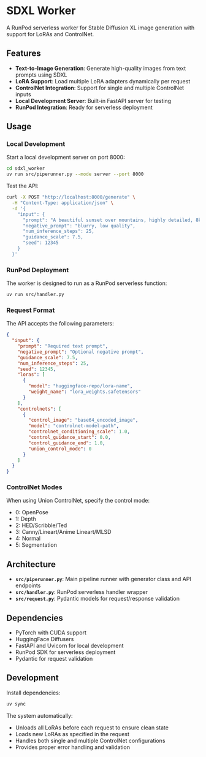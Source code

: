 # SDXL Worker

A RunPod serverless worker for Stable Diffusion XL image generation with support for LoRAs and ControlNet.

## Features

- **Text-to-Image Generation**: Generate high-quality images from text prompts using SDXL
- **LoRA Support**: Load multiple LoRA adapters dynamically per request
- **ControlNet Integration**: Support for single and multiple ControlNet inputs
- **Local Development Server**: Built-in FastAPI server for testing
- **RunPod Integration**: Ready for serverless deployment

## Usage

### Local Development

Start a local development server on port 8000:

```bash
cd sdxl_worker
uv run src/piperunner.py --mode server --port 8000
```

Test the API:

```bash
curl -X POST "http://localhost:8000/generate" \
  -H "Content-Type: application/json" \
  -d '{
    "input": {
      "prompt": "A beautiful sunset over mountains, highly detailed, 8k",
      "negative_prompt": "blurry, low quality",
      "num_inference_steps": 25,
      "guidance_scale": 7.5,
      "seed": 12345
    }
  }'
```

### RunPod Deployment

The worker is designed to run as a RunPod serverless function:

```bash
uv run src/handler.py
```

### Request Format

The API accepts the following parameters:

```json
{
  "input": {
    "prompt": "Required text prompt",
    "negative_prompt": "Optional negative prompt",
    "guidance_scale": 7.5,
    "num_inference_steps": 25,
    "seed": 12345,
    "loras": [
      {
        "model": "huggingface-repo/lora-name",
        "weight_name": "lora_weights.safetensors"
      }
    ],
    "controlnets": [
      {
        "control_image": "base64_encoded_image",
        "model": "controlnet-model-path",
        "controlnet_conditioning_scale": 1.0,
        "control_guidance_start": 0.0,
        "control_guidance_end": 1.0,
        "union_control_mode": 0
      }
    ]
  }
}
```

### ControlNet Modes

When using Union ControlNet, specify the control mode:
- 0: OpenPose
- 1: Depth
- 2: HED/Scribble/Ted
- 3: Canny/Lineart/Anime Lineart/MLSD
- 4: Normal
- 5: Segmentation

## Architecture

- **`src/piperunner.py`**: Main pipeline runner with generator class and API endpoints
- **`src/handler.py`**: RunPod serverless handler wrapper
- **`src/request.py`**: Pydantic models for request/response validation

## Dependencies

- PyTorch with CUDA support
- HuggingFace Diffusers
- FastAPI and Uvicorn for local development
- RunPod SDK for serverless deployment
- Pydantic for request validation

## Development

Install dependencies:
```bash
uv sync
```

The system automatically:
- Unloads all LoRAs before each request to ensure clean state
- Loads new LoRAs as specified in the request
- Handles both single and multiple ControlNet configurations
- Provides proper error handling and validation